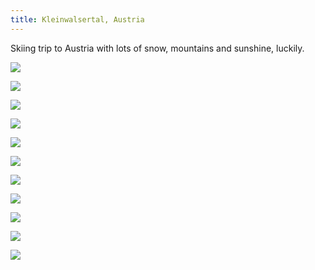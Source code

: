 ```yaml
---
title: Kleinwalsertal, Austria
---
```


Skiing trip to Austria with lots of snow, mountains and sunshine, luckily.

![](/photos/kleinwalsertal/IMG_0051.jpg)

![](/photos/kleinwalsertal/IMG_0066.jpg)

![](/photos/kleinwalsertal/IMG_0072.jpg)

![](/photos/kleinwalsertal/IMG_0096.jpg)

![](/photos/kleinwalsertal/IMG_0098.jpg)

![](/photos/kleinwalsertal/IMG_0100.jpg)

![](/photos/kleinwalsertal/IMG_0107.jpg)

![](/photos/kleinwalsertal/IMG_0130.jpg)

![](/photos/kleinwalsertal/IMG_0137.jpg)

![](/photos/kleinwalsertal/IMG_0152.jpg)

![](/photos/kleinwalsertal/IMG_0162.jpg)

